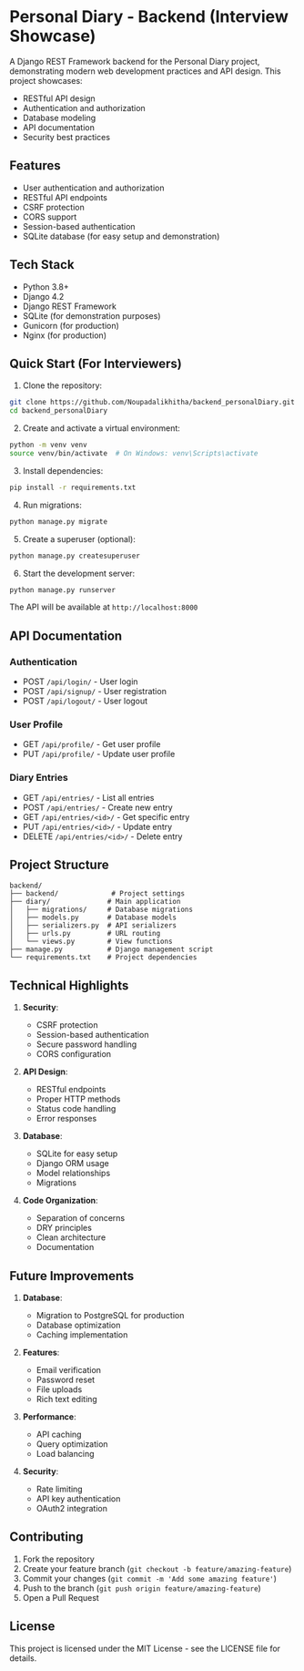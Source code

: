 # Personal Diary - Backend (Interview Showcase)

A Django REST Framework backend for the Personal Diary project, demonstrating modern web development practices and API design. This project showcases:

- RESTful API design
- Authentication and authorization
- Database modeling
- API documentation
- Security best practices

## Features

- User authentication and authorization
- RESTful API endpoints
- CSRF protection
- CORS support
- Session-based authentication
- SQLite database (for easy setup and demonstration)

## Tech Stack

- Python 3.8+
- Django 4.2
- Django REST Framework
- SQLite (for demonstration purposes)
- Gunicorn (for production)
- Nginx (for production)

## Quick Start (For Interviewers)

1. Clone the repository:
```bash
git clone https://github.com/Noupadalikhitha/backend_personalDiary.git
cd backend_personalDiary
```

2. Create and activate a virtual environment:
```bash
python -m venv venv
source venv/bin/activate  # On Windows: venv\Scripts\activate
```

3. Install dependencies:
```bash
pip install -r requirements.txt
```

4. Run migrations:
```bash
python manage.py migrate
```

5. Create a superuser (optional):
```bash
python manage.py createsuperuser
```

6. Start the development server:
```bash
python manage.py runserver
```

The API will be available at `http://localhost:8000`

## API Documentation

### Authentication
- POST `/api/login/` - User login
- POST `/api/signup/` - User registration
- POST `/api/logout/` - User logout

### User Profile
- GET `/api/profile/` - Get user profile
- PUT `/api/profile/` - Update user profile

### Diary Entries
- GET `/api/entries/` - List all entries
- POST `/api/entries/` - Create new entry
- GET `/api/entries/<id>/` - Get specific entry
- PUT `/api/entries/<id>/` - Update entry
- DELETE `/api/entries/<id>/` - Delete entry

## Project Structure

```
backend/
├── backend/             # Project settings
├── diary/              # Main application
│   ├── migrations/     # Database migrations
│   ├── models.py       # Database models
│   ├── serializers.py  # API serializers
│   ├── urls.py         # URL routing
│   └── views.py        # View functions
├── manage.py           # Django management script
└── requirements.txt    # Project dependencies
```

## Technical Highlights

1. **Security**:
   - CSRF protection
   - Session-based authentication
   - Secure password handling
   - CORS configuration

2. **API Design**:
   - RESTful endpoints
   - Proper HTTP methods
   - Status code handling
   - Error responses

3. **Database**:
   - SQLite for easy setup
   - Django ORM usage
   - Model relationships
   - Migrations

4. **Code Organization**:
   - Separation of concerns
   - DRY principles
   - Clean architecture
   - Documentation

## Future Improvements

1. **Database**:
   - Migration to PostgreSQL for production
   - Database optimization
   - Caching implementation

2. **Features**:
   - Email verification
   - Password reset
   - File uploads
   - Rich text editing

3. **Performance**:
   - API caching
   - Query optimization
   - Load balancing

4. **Security**:
   - Rate limiting
   - API key authentication
   - OAuth2 integration

## Contributing

1. Fork the repository
2. Create your feature branch (`git checkout -b feature/amazing-feature`)
3. Commit your changes (`git commit -m 'Add some amazing feature'`)
4. Push to the branch (`git push origin feature/amazing-feature`)
5. Open a Pull Request

## License

This project is licensed under the MIT License - see the LICENSE file for details. 